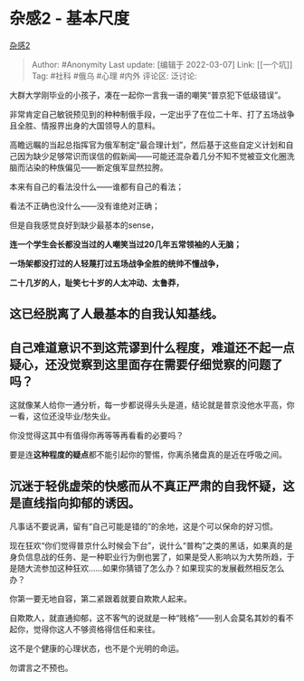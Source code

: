 # 杂感2 - 基本尺度
[杂感2](https://zhuanlan.zhihu.com/p/476683820)

> Author: #Anonymity
> Last update: [编辑于 2022-03-07]
> Link: [[一个坑]]
> Tag: #社科 #俄乌 #心理 #内外
> 评论区:
> 泛讨论:

大群大学刚毕业的小孩子，凑在一起你一言我一语的嘲笑“普京犯下低级错误”。

非常肯定自己敏锐预见到的种种制俄手段，一定出乎了在位二十年、打了五场战争且全胜、情报界出身的大国领导人的意料。

高瞻远瞩的当起总指挥官为俄军制定“最合理计划”，然后基于这些自定义计划和自己因为缺少足够常识而误信的假新闻——可能还混杂着几分不知不觉被亚文化圈洗脑而沾染的种族偏见——断定俄军显然拉胯。

本来有自己的看法没什么——谁都有自己的看法；

看法不正确也没什么——没有谁绝对正确；

但是自我感觉良好到缺少最基本的sense，

**连一个学生会长都没当过的人嘲笑当过20几年五常领袖的人无脑；**

**一场架都没打过的人轻蔑打过五场战争全胜的统帅不懂战争，**

**二十几岁的人，耻笑七十岁的人太冲动、太鲁莽，**

## **这已经脱离了人最基本的自我认知基线。**

## 自己难道意识不到这荒谬到什么程度，难道还不起一点疑心，还没觉察到这里面存在需要仔细觉察的问题了吗？

这就像某人给你一通分析，每一步都说得头头是道，结论就是普京没他水平高，你一看，这位还没毕业/愁失业。

你没觉得这其中有值得你再等等再看看的必要吗？

要是连**这种程度的疑点**都不能引起你的警惕，你离杀猪盘真的是近在呼吸之间。

## **沉迷于轻佻虚荣的快感而从不真正严肃的自我怀疑，这是直线指向抑郁的诱因。**

凡事话不要说满，留有“自己可能是错的”的余地，这是个可以保命的好习惯。

现在狂欢“你们觉得普京什么时候会下台”，说什么“普构”之类的黑话，如果真的是身负信息战的任务、是一种职业行为倒也罢了，如果是受人影响以为大势所趋，于是随大流参加这种狂欢……如果你猜错了怎么办？如果现实的发展截然相反怎么办？

你第一要无地自容，第二紧跟着就要自欺欺人起来。

自欺欺人，就直通抑郁，这不客气的说就是一种“贱格”——别人会莫名其妙的看不起你，觉得你这人不够资格得信任和来往。

这不是个健康的心理状态，也不是个光明的命运。

勿谓言之不预也。
